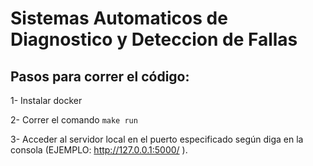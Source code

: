 # Sistemas Automaticos de Diagnostico y Deteccion de Fallas

## Pasos para correr el código:

1- Instalar docker

2- Correr el comando `make run`

3- Acceder al servidor local en el puerto especificado según diga en la consola (EJEMPLO: http://127.0.0.1:5000/ ).
